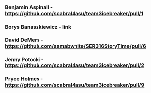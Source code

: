 ### Benjamin Aspinall - https://github.com/scabral4asu/team3icebreaker/pull/1  
### Borys Banaszkiewicz - link  
### David DeMers - https://github.com/samabwhite/SER316StoryTime/pull/6  
### Jenny Potocki - https://github.com/scabral4asu/team3icebreaker/pull/2  
### Pryce Holmes - https://github.com/scabral4asu/team3icebreaker/pull/9

